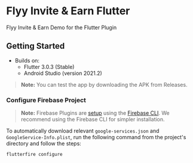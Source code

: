 # Flyy Invite & Earn Flutter

Flyy Invite & Earn Demo for the Flutter Plugin

## Getting Started
- Builds on:
    - Flutter 3.0.3 (Stable)
    - Android Studio (version 2021.2)

> **Note:** You can test the app by downloading the APK from Releases.

### Configure Firebase Project

> **Note:** Firebase Plugins are [setup](https://firebase.google.com/docs/flutter/setup?platform=android) using the [Firebase CLI](https://firebase.google.com/docs/cli#setup_update_cli).
>We recommend using the Firebase CLI for simpler installation.


To automatically download relevant `google-services.json` and `GoogleService-Info.plist`, run the following
command from the project's directory and follow the steps:
```shell
flutterfire configure
```
